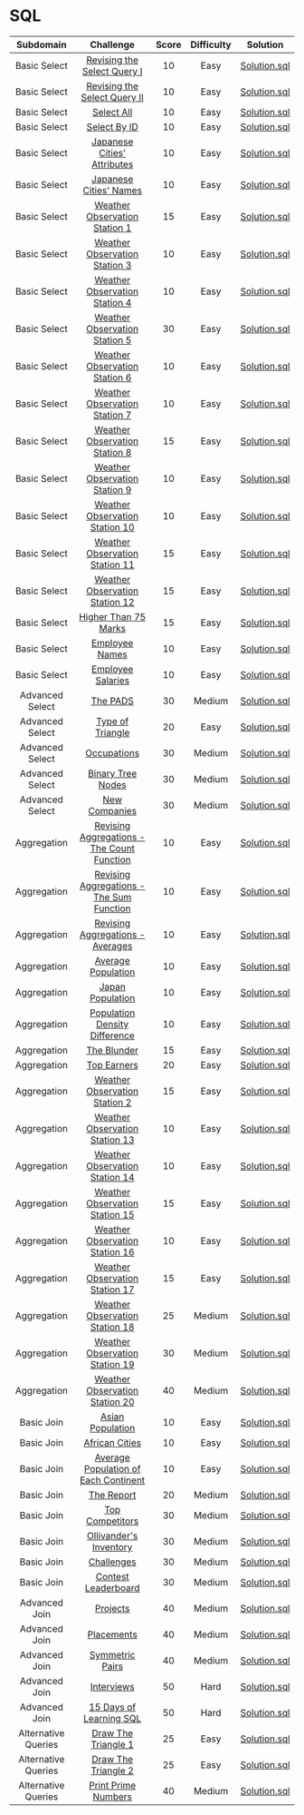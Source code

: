 # SQL

|          Subdomain          |                                                          Challenge                                                           | Score  | Difficulty |                                             Solution                                              |
|:---------------------------:|:----------------------------------------------------------------------------------------------------------------------------:|:------:|:----------:|:-------------------------------------------------------------------------------------------------:|
|        Basic Select         | [Revising the Select Query I](https://www.hackerrank.com/challenges/revising-the-select-query)                               |   10   |    Easy    | [Solution.sql](Basic%20Select/Revising%20the%20Select%20Query%20I/Solution.sql)               |
|        Basic Select         | [Revising the Select Query II](https://www.hackerrank.com/challenges/revising-the-select-query-2)                            |   10   |    Easy    | [Solution.sql](Basic%20Select/Revising%20the%20Select%20Query%20II/Solution.sql)              |
|        Basic Select         | [Select All](https://www.hackerrank.com/challenges/select-all-sql)                                                           |   10   |    Easy    | [Solution.sql](Basic%20Select/Select%20All/Solution.sql)                                      |
|        Basic Select         | [Select By ID](https://www.hackerrank.com/challenges/select-by-id)                                                           |   10   |    Easy    | [Solution.sql](Basic%20Select/Select%20By%20ID/Solution.sql)                                  |
|        Basic Select         | [Japanese Cities' Attributes](https://www.hackerrank.com/challenges/japanese-cities-attributes)                              |   10   |    Easy    | [Solution.sql](Basic%20Select/Japanese%20Cities'%20Attributes/Solution.sql)                   |
|        Basic Select         | [Japanese Cities' Names](https://www.hackerrank.com/challenges/japanese-cities-name)                                         |   10   |    Easy    | [Solution.sql](Basic%20Select/Japanese%20Cities'%20Names/Solution.sql)                        |
|        Basic Select         | [Weather Observation Station 1](https://www.hackerrank.com/challenges/weather-observation-station-1)                         |   15   |    Easy    | [Solution.sql](Basic%20Select/Weather%20Observation%20Station%201/Solution.sql)               |
|        Basic Select         | [Weather Observation Station 3](https://www.hackerrank.com/challenges/weather-observation-station-3)                         |   10   |    Easy    | [Solution.sql](Basic%20Select/Weather%20Observation%20Station%203/Solution.sql)               |
|        Basic Select         | [Weather Observation Station 4](https://www.hackerrank.com/challenges/weather-observation-station-4)                         |   10   |    Easy    | [Solution.sql](Basic%20Select/Weather%20Observation%20Station%204/Solution.sql)               |
|        Basic Select         | [Weather Observation Station 5](https://www.hackerrank.com/challenges/weather-observation-station-5)                         |   30   |    Easy    | [Solution.sql](Basic%20Select/Weather%20Observation%20Station%205/Solution.sql)               |
|        Basic Select         | [Weather Observation Station 6](https://www.hackerrank.com/challenges/weather-observation-station-6)                         |   10   |    Easy    | [Solution.sql](Basic%20Select/Weather%20Observation%20Station%206/Solution.sql)               |
|        Basic Select         | [Weather Observation Station 7](https://www.hackerrank.com/challenges/weather-observation-station-7)                         |   10   |    Easy    | [Solution.sql](Basic%20Select/Weather%20Observation%20Station%207/Solution.sql)               |
|        Basic Select         | [Weather Observation Station 8](https://www.hackerrank.com/challenges/weather-observation-station-8)                         |   15   |    Easy    | [Solution.sql](Basic%20Select/Weather%20Observation%20Station%208/Solution.sql)               |
|        Basic Select         | [Weather Observation Station 9](https://www.hackerrank.com/challenges/weather-observation-station-9)                         |   10   |    Easy    | [Solution.sql](Basic%20Select/Weather%20Observation%20Station%209/Solution.sql)               |
|        Basic Select         | [Weather Observation Station 10](https://www.hackerrank.com/challenges/weather-observation-station-10)                       |   10   |    Easy    | [Solution.sql](Basic%20Select/Weather%20Observation%20Station%2010/Solution.sql)              |
|        Basic Select         | [Weather Observation Station 11](https://www.hackerrank.com/challenges/weather-observation-station-11)                       |   15   |    Easy    | [Solution.sql](Basic%20Select/Weather%20Observation%20Station%2011/Solution.sql)              |
|        Basic Select         | [Weather Observation Station 12](https://www.hackerrank.com/challenges/weather-observation-station-12)                       |   15   |    Easy    | [Solution.sql](Basic%20Select/Weather%20Observation%20Station%2012/Solution.sql)              |
|        Basic Select         | [Higher Than 75 Marks](https://www.hackerrank.com/challenges/more-than-75-marks)                                             |   15   |    Easy    | [Solution.sql](Basic%20Select/Higher%20Than%2075%20Marks/Solution.sql)                        |
|        Basic Select         | [Employee Names](https://www.hackerrank.com/challenges/name-of-employees)                                                    |   10   |    Easy    | [Solution.sql](Basic%20Select/Employee%20Names/Solution.sql)                                  |
|        Basic Select         | [Employee Salaries](https://www.hackerrank.com/challenges/salary-of-employees)                                               |   10   |    Easy    | [Solution.sql](Basic%20Select/Employee%20Salaries/Solution.sql)                               |
|       Advanced Select       | [The PADS](https://www.hackerrank.com/challenges/the-pads)                                                                   |   30   |   Medium   | [Solution.sql](Advanced%20Select/The%20PADS/Solution.sql)                                     |
|       Advanced Select       | [Type of Triangle](https://www.hackerrank.com/challenges/what-type-of-triangle)                                              |   20   |    Easy    | [Solution.sql](Advanced%20Select/Type%20of%20Triangle/Solution.sql)                           |
|       Advanced Select       | [Occupations](https://www.hackerrank.com/challenges/occupations)                                                             |   30   |   Medium   | [Solution.sql](Advanced%20Select/Occupations/Solution.sql)                                    |
|       Advanced Select       | [Binary Tree Nodes](https://www.hackerrank.com/challenges/binary-search-tree-1)                                              |   30   |   Medium   | [Solution.sql](Advanced%20Select/Binary%20Tree%20Nodes/Solution.sql)                          |
|       Advanced Select       | [New Companies](https://www.hackerrank.com/challenges/the-company)                                                           |   30   |   Medium   | [Solution.sql](Advanced%20Select/New%20Companies/Solution.sql)                                |
|         Aggregation         | [Revising Aggregations - The Count Function](https://www.hackerrank.com/challenges/revising-aggregations-the-count-function) |   10   |    Easy    | [Solution.sql](Aggregation/Revising%20Aggregations%20-%20The%20Count%20Function/Solution.sql) |
|         Aggregation         | [Revising Aggregations - The Sum Function](https://www.hackerrank.com/challenges/revising-aggregations-sum)                  |   10   |    Easy    | [Solution.sql](Aggregation/Revising%20Aggregations%20-%20The%20Sum%20Function/Solution.sql)   |
|         Aggregation         | [Revising Aggregations - Averages](https://www.hackerrank.com/challenges/revising-aggregations-the-average-function)         |   10   |    Easy    | [Solution.sql](Aggregation/Revising%20Aggregations%20-%20Averages/Solution.sql)               |
|         Aggregation         | [Average Population](https://www.hackerrank.com/challenges/average-population)                                               |   10   |    Easy    | [Solution.sql](Aggregation/Average%20Population/Solution.sql)                                 |
|         Aggregation         | [Japan Population](https://www.hackerrank.com/challenges/japan-population)                                                   |   10   |    Easy    | [Solution.sql](Aggregation/Japan%20Population/Solution.sql)                                   |
|         Aggregation         | [Population Density Difference](https://www.hackerrank.com/challenges/population-density-difference)                         |   10   |    Easy    | [Solution.sql](Aggregation/Population%20Density%20Difference/Solution.sql)                    |
|         Aggregation         | [The Blunder](https://www.hackerrank.com/challenges/the-blunder)                                                             |   15   |    Easy    | [Solution.sql](Aggregation/The%20Blunder/Solution.sql)                                        |
|         Aggregation         | [Top Earners](https://www.hackerrank.com/challenges/earnings-of-employees)                                                   |   20   |    Easy    | [Solution.sql](Aggregation/Top%20Earners/Solution.sql)                                        |
|         Aggregation         | [Weather Observation Station 2](https://www.hackerrank.com/challenges/weather-observation-station-2)                         |   15   |    Easy    | [Solution.sql](Aggregation/Weather%20Observation%20Station%202/Solution.sql)                  |
|         Aggregation         | [Weather Observation Station 13](https://www.hackerrank.com/challenges/weather-observation-station-13)                       |   10   |    Easy    | [Solution.sql](Aggregation/Weather%20Observation%20Station%2013/Solution.sql)                 |
|         Aggregation         | [Weather Observation Station 14](https://www.hackerrank.com/challenges/weather-observation-station-14)                       |   10   |    Easy    | [Solution.sql](Aggregation/Weather%20Observation%20Station%2014/Solution.sql)                 |
|         Aggregation         | [Weather Observation Station 15](https://www.hackerrank.com/challenges/weather-observation-station-15)                       |   15   |    Easy    | [Solution.sql](Aggregation/Weather%20Observation%20Station%2015/Solution.sql)                 |
|         Aggregation         | [Weather Observation Station 16](https://www.hackerrank.com/challenges/weather-observation-station-16)                       |   10   |    Easy    | [Solution.sql](Aggregation/Weather%20Observation%20Station%2016/Solution.sql)                 |
|         Aggregation         | [Weather Observation Station 17](https://www.hackerrank.com/challenges/weather-observation-station-17)                       |   15   |    Easy    | [Solution.sql](Aggregation/Weather%20Observation%20Station%2017/Solution.sql)                 |
|         Aggregation         | [Weather Observation Station 18](https://www.hackerrank.com/challenges/weather-observation-station-18)                       |   25   |   Medium   | [Solution.sql](Aggregation/Weather%20Observation%20Station%2018/Solution.sql)                 |
|         Aggregation         | [Weather Observation Station 19](https://www.hackerrank.com/challenges/weather-observation-station-19)                       |   30   |   Medium   | [Solution.sql](Aggregation/Weather%20Observation%20Station%2019/Solution.sql)                 |
|         Aggregation         | [Weather Observation Station 20](https://www.hackerrank.com/challenges/weather-observation-station-20)                       |   40   |   Medium   | [Solution.sql](Aggregation/Weather%20Observation%20Station%2020/Solution.sql)                 |
|         Basic Join          | [Asian Population](https://www.hackerrank.com/challenges/asian-population)                                                   |   10   |    Easy    | [Solution.sql](Basic%20Join/Asian%20Population/Solution.sql)                                  |
|         Basic Join          | [African Cities](https://www.hackerrank.com/challenges/african-cities)                                                       |   10   |    Easy    | [Solution.sql](Basic%20Join/African%20Cities/Solution.sql)                                    |
|         Basic Join          | [Average Population of Each Continent](https://www.hackerrank.com/challenges/average-population-of-each-continent)           |   10   |    Easy    | [Solution.sql](Basic%20Join/Average%20Population%20of%20Each%20Continent/Solution.sql)        |
|         Basic Join          | [The Report](https://www.hackerrank.com/challenges/the-report)                                                               |   20   |   Medium   | [Solution.sql](Basic%20Join/The%20Report/Solution.sql)                                        |
|         Basic Join          | [Top Competitors](https://www.hackerrank.com/challenges/full-score)                                                          |   30   |   Medium   | [Solution.sql](Basic%20Join/Top%20Competitors/Solution.sql)                                   |
|         Basic Join          | [Ollivander's Inventory](https://www.hackerrank.com/challenges/harry-potter-and-wands)                                       |   30   |   Medium   | [Solution.sql](Basic%20Join/Ollivander's%20Inventory/Solution.sql)                            |
|         Basic Join          | [Challenges](https://www.hackerrank.com/challenges/challenges)                                                               |   30   |   Medium   | [Solution.sql](Basic%20Join/Challenges/Solution.sql)                                          |
|         Basic Join          | [Contest Leaderboard](https://www.hackerrank.com/challenges/contest-leaderboard)                                             |   30   |   Medium   | [Solution.sql](Basic%20Join/Contest%20Leaderboard/Solution.sql)                               |
|        Advanced Join        | [Projects](https://www.hackerrank.com/challenges/sql-projects/problem)                                                                   |   40   |   Medium   | [Solution.sql](Advanced%20Join/Projects/Solution.sql)                                         |
|        Advanced Join        | [Placements](https://www.hackerrank.com/challenges/placements)                                                               |   40   |   Medium   | [Solution.sql](Advanced%20Join/Placements/Solution.sql)                                       |
|        Advanced Join        | [Symmetric Pairs](https://www.hackerrank.com/challenges/symmetric-pairs)                                                     |   40   |   Medium   | [Solution.sql](Advanced%20Join/Symmetric%20Pairs/Solution.sql)                                |
|        Advanced Join        | [Interviews](https://www.hackerrank.com/challenges/interviews)                                                               |   50   |    Hard    | [Solution.sql](Advanced%20Join/Interviews/Solution.sql)                                       |
|        Advanced Join        | [15 Days of Learning SQL](https://www.hackerrank.com/challenges/15-days-of-learning-sql)                                     |   50   |    Hard    | [Solution.sql](Advanced%20Join/15%20Days%20of%20Learning%20SQL/Solution.sql)                  |
|     Alternative Queries     | [Draw The Triangle 1](https://www.hackerrank.com/challenges/draw-the-triangle-1)                                             |   25   |    Easy    | [Solution.sql](Alternative%20Queries/Draw%20The%20Triangle%201/Solution.sql)                  |
|     Alternative Queries     | [Draw The Triangle 2](https://www.hackerrank.com/challenges/draw-the-triangle-2)                                             |   25   |    Easy    | [Solution.sql](Alternative%20Queries/Draw%20The%20Triangle%202/Solution.sql)                  |
|     Alternative Queries     | [Print Prime Numbers](https://www.hackerrank.com/challenges/print-prime-numbers)                                             |   40   |   Medium   | [Solution.sql](Alternative%20Queries/Print%20Prime%20Numbers/Solution.sql)                    |

